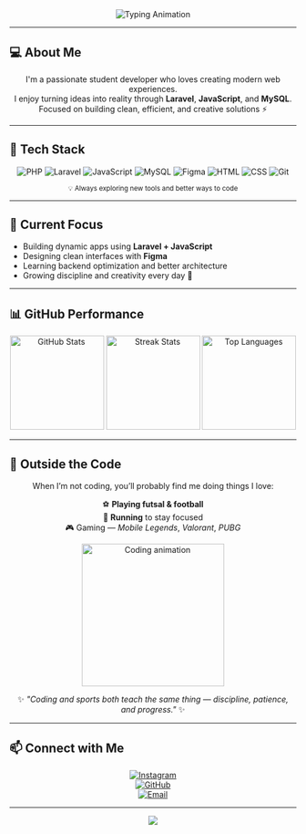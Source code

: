 <!-- HEADER -->
<div align="center">

<img src="https://readme-typing-svg.herokuapp.com?font=Poppins&weight=600&size=28&pause=1000&color=00C2FF&center=true&vCenter=true&width=600&lines=Hey+there!+I'm+Arjoen+👋;Student+Developer+💻;Creative+Thinker+🎨;Future+Fullstack+Engineer+🚀" alt="Typing Animation" />

</div>

---

## 💻 About Me

<div align="center">

I'm a passionate student developer who loves creating modern web experiences.  
I enjoy turning ideas into reality through **Laravel**, **JavaScript**, and **MySQL**.  
Focused on building clean, efficient, and creative solutions ⚡

</div>

---

## 🧠 Tech Stack

<div align="center">

![PHP](https://skillicons.dev/icons?i=php)
![Laravel](https://skillicons.dev/icons?i=laravel)
![JavaScript](https://skillicons.dev/icons?i=js)
![MySQL](https://skillicons.dev/icons?i=mysql)
![Figma](https://skillicons.dev/icons?i=figma)
![HTML](https://skillicons.dev/icons?i=html)
![CSS](https://skillicons.dev/icons?i=css)
![Git](https://skillicons.dev/icons?i=git)

</div>

<div align="center">
<sub>💡 Always exploring new tools and better ways to code</sub>
</div>

---

## 🚀 Current Focus

- Building dynamic apps using **Laravel + JavaScript**
- Designing clean interfaces with **Figma**
- Learning backend optimization and better architecture  
- Growing discipline and creativity every day 💪

---

## 📊 GitHub Performance

<div align="center">

<img src="https://github-readme-stats.vercel.app/api?username=junnriddo&show_icons=true&theme=tokyonight&hide_border=true" height="165" alt="GitHub Stats" />
<img src="https://streak-stats.demolab.com?user=junnriddo&theme=tokyonight&hide_border=true" height="165" alt="Streak Stats" />
<img src="https://github-readme-stats.vercel.app/api/top-langs/?username=junnriddo&layout=compact&theme=tokyonight&hide_border=true" height="165" alt="Top Languages" />

</div>

---

## 🎯 Outside the Code

<div align="center">

When I’m not coding, you’ll probably find me doing things I love:

⚽ **Playing futsal & football**  
🏃 **Running** to stay focused  
🎮 Gaming — *Mobile Legends*, *Valorant*, *PUBG*

<img src="https://media.giphy.com/media/WUlplcMpOCEmTGBtBW/giphy.gif" width="250" alt="Coding animation"/>

<br>

✨ <i>"Coding and sports both teach the same thing — discipline, patience, and progress."</i> ✨  

</div>

---

## 📫 Connect with Me

<div align="center">

[![Instagram](https://img.shields.io/badge/Instagram-%40junnriddo-E4405F?style=for-the-badge&logo=instagram&logoColor=white)](https://instagram.com/junnriddo_)  
[![GitHub](https://img.shields.io/badge/GitHub-junnriddo-181717?style=for-the-badge&logo=github&logoColor=white)](https://github.com/junnriddo)  
[![Email](https://img.shields.io/badge/Email-junnriddo%40gmail.com-D14836?style=for-the-badge&logo=gmail&logoColor=white)](mailto:junnriddo@gmail.com)

</div>

---

<div align="center">

<img src="https://capsule-render.vercel.app/api?type=waving&color=00C2FF&height=120&section=footer"/>

</div>
